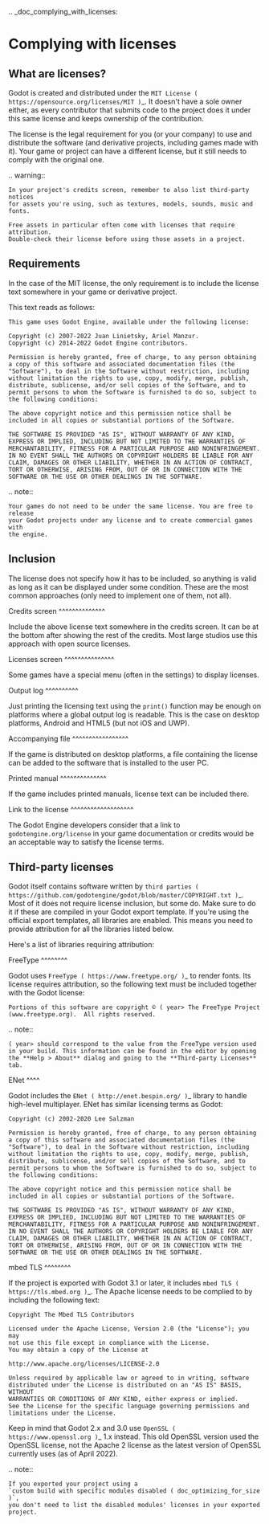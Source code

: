 .. _doc_complying_with_licenses:

Complying with licenses
=======================

What are licenses?
------------------

Godot is created and distributed under the `MIT License ( https://opensource.org/licenses/MIT )`_.
It doesn't have a sole owner either, as every contributor that submits code to
the project does it under this same license and keeps ownership of the
contribution.

The license is the legal requirement for you (or your company) to use and
distribute the software (and derivative projects, including games made with it).
Your game or project can have a different license, but it still needs to comply
with the original one.

.. warning::

    In your project's credits screen, remember to also list third-party notices
    for assets you're using, such as textures, models, sounds, music and fonts.

    Free assets in particular often come with licenses that require attribution.
    Double-check their license before using those assets in a project.

Requirements
------------

In the case of the MIT license, the only requirement is to include the license
text somewhere in your game or derivative project.

This text reads as follows:

    This game uses Godot Engine, available under the following license:

    Copyright (c) 2007-2022 Juan Linietsky, Ariel Manzur.
    Copyright (c) 2014-2022 Godot Engine contributors.

    Permission is hereby granted, free of charge, to any person obtaining a copy of this software and associated documentation files (the "Software"), to deal in the Software without restriction, including without limitation the rights to use, copy, modify, merge, publish, distribute, sublicense, and/or sell copies of the Software, and to permit persons to whom the Software is furnished to do so, subject to the following conditions:

    The above copyright notice and this permission notice shall be included in all copies or substantial portions of the Software.

    THE SOFTWARE IS PROVIDED "AS IS", WITHOUT WARRANTY OF ANY KIND, EXPRESS OR IMPLIED, INCLUDING BUT NOT LIMITED TO THE WARRANTIES OF MERCHANTABILITY, FITNESS FOR A PARTICULAR PURPOSE AND NONINFRINGEMENT. IN NO EVENT SHALL THE AUTHORS OR COPYRIGHT HOLDERS BE LIABLE FOR ANY CLAIM, DAMAGES OR OTHER LIABILITY, WHETHER IN AN ACTION OF CONTRACT, TORT OR OTHERWISE, ARISING FROM, OUT OF OR IN CONNECTION WITH THE SOFTWARE OR THE USE OR OTHER DEALINGS IN THE SOFTWARE.

.. note::

    Your games do not need to be under the same license. You are free to release
    your Godot projects under any license and to create commercial games with
    the engine.

Inclusion
---------

The license does not specify how it has to be included, so anything is valid as
long as it can be displayed under some condition. These are the most common
approaches (only need to implement one of them, not all).

Credits screen
^^^^^^^^^^^^^^

Include the above license text somewhere in the credits screen. It can be at the
bottom after showing the rest of the credits. Most large studios use this
approach with open source licenses.

Licenses screen
^^^^^^^^^^^^^^^

Some games have a special menu (often in the settings) to display licenses.

Output log
^^^^^^^^^^

Just printing the licensing text using the `print()`
function may be enough on platforms where a global output log is readable.
This is the case on desktop platforms, Android and HTML5 (but not iOS and UWP).

Accompanying file
^^^^^^^^^^^^^^^^^

If the game is distributed on desktop platforms, a file containing the license
can be added to the software that is installed to the user PC.

Printed manual
^^^^^^^^^^^^^^

If the game includes printed manuals, license text can be included there.

Link to the license
^^^^^^^^^^^^^^^^^^^

The Godot Engine developers consider that a link to `godotengine.org/license`
in your game documentation or credits would be an acceptable way to satisfy
the license terms.

Third-party licenses
--------------------

Godot itself contains software written by
`third parties ( https://github.com/godotengine/godot/blob/master/COPYRIGHT.txt )`_.
Most of it does not require license inclusion, but some do.
Make sure to do it if these are compiled in your Godot export template. If
you're using the official export templates, all libraries are enabled. This
means you need to provide attribution for all the libraries listed below.

Here's a list of libraries requiring attribution:

FreeType
^^^^^^^^

Godot uses `FreeType ( https://www.freetype.org/ )`_ to render fonts. Its license
requires attribution, so the following text must be included together with the
Godot license:

    Portions of this software are copyright © ( year> The FreeType Project (www.freetype.org).  All rights reserved.

.. note::

    ( year> should correspond to the value from the FreeType version used
    in your build. This information can be found in the editor by opening
    the **Help > About** dialog and going to the **Third-party Licenses**
    tab.

ENet
^^^^

Godot includes the `ENet ( http://enet.bespin.org/ )`_ library to handle
high-level multiplayer. ENet has similar licensing terms as Godot:


    Copyright (c) 2002-2020 Lee Salzman

    Permission is hereby granted, free of charge, to any person obtaining a copy of this software and associated documentation files (the "Software"), to deal in the Software without restriction, including without limitation the rights to use, copy, modify, merge, publish, distribute, sublicense, and/or sell copies of the Software, and to permit persons to whom the Software is furnished to do so, subject to the following conditions:

    The above copyright notice and this permission notice shall be included in all copies or substantial portions of the Software.

    THE SOFTWARE IS PROVIDED "AS IS", WITHOUT WARRANTY OF ANY KIND, EXPRESS OR IMPLIED, INCLUDING BUT NOT LIMITED TO THE WARRANTIES OF MERCHANTABILITY, FITNESS FOR A PARTICULAR PURPOSE AND NONINFRINGEMENT. IN NO EVENT SHALL THE AUTHORS OR COPYRIGHT HOLDERS BE LIABLE FOR ANY CLAIM, DAMAGES OR OTHER LIABILITY, WHETHER IN AN ACTION OF CONTRACT, TORT OR OTHERWISE, ARISING FROM, OUT OF OR IN CONNECTION WITH THE SOFTWARE OR THE USE OR OTHER DEALINGS IN THE SOFTWARE.

mbed TLS
^^^^^^^^

If the project is exported with Godot 3.1 or later, it includes `mbed TLS ( https://tls.mbed.org )`_.
The Apache license needs to be complied to by including the following text:

    Copyright The Mbed TLS Contributors

    Licensed under the Apache License, Version 2.0 (the "License"); you may
    not use this file except in compliance with the License.
    You may obtain a copy of the License at

    http://www.apache.org/licenses/LICENSE-2.0

    Unless required by applicable law or agreed to in writing, software
    distributed under the License is distributed on an "AS IS" BASIS, WITHOUT
    WARRANTIES OR CONDITIONS OF ANY KIND, either express or implied.
    See the License for the specific language governing permissions and
    limitations under the License.

Keep in mind that Godot 2.x and 3.0 use `OpenSSL ( https://www.openssl.org )`_ 1.x
instead. This old OpenSSL version used the OpenSSL license, not the Apache 2 license
as the latest version of OpenSSL currently uses (as of April 2022).

.. note::

    If you exported your project using a
    `custom build with specific modules disabled ( doc_optimizing_for_size )`,
    you don't need to list the disabled modules' licenses in your exported project.
